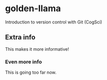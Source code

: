 # golden-llama
Introduction to version control with Git (CogSci)

## Extra info
This makes it more informative!

### Even more info
This is going too far now.